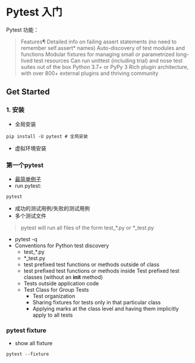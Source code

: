 # Pytest 入门

Pytest 功能：
> Features¶
Detailed info on failing assert statements (no need to remember self.assert* names)
Auto-discovery of test modules and functions
Modular fixtures for managing small or parametrized long-lived test resources
Can run unittest (including trial) and nose test suites out of the box
Python 3.7+ or PyPy 3
Rich plugin architecture, with over 800+ external plugins and thriving community

## Get Started
### 1. 安装

- 全局安装
```shell
pip install -U pytest # 全局安装
```
- 虚拟环境安装

### 第一个pytest

- [最简单例子](../../../lessons/pytest_demos/pytest_basic/test_sample_01.py)
- run pytest:
```shell
pytest
```
- 成功的测试用例/失败的测试用例
- 多个测试文件
> pytest will run all files of the form test_*.py or *_test.py 
- pytest -q
- Conventions for Python test discovery
    * test_*.py
    * *_test.py
    * test prefixed test functions or methods outside of class
    * test prefixed test functions or methods inside Test prefixed test classes (without an __init__ method)
    * Tests outside application code
  - Test Class for Group Tests
    * Test organization
    * Sharing fixtures for tests only in that particular class
    * Applying marks at the class level and having them implicitly apply to all tests

### pytest fixture

- show all fixture
```shell
pytest --fixture
```


